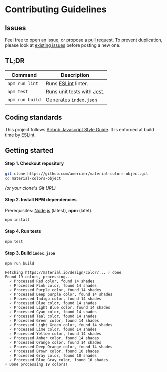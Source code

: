 Contributing Guidelines
=======================

Issues
------

Feel free to [open an issue](https://github.com/amercier/material-colors-object/issues/new),
or propose a [pull request](https://github.com/amercier/material-colors-object/pulls).
To prevent duplication, please look at [existing issues](https://github.com/amercier/material-colors-object/issues?q=is%3Aissue) before posting a new one.

TL;DR
-----

| Command         | Description |
|-----------------|-------------|
| `npm run lint`  | Runs [ESLint](https://eslint.org/) linter. |
| `npm test`      | Runs unit tests with [Jest](https://jestjs.io/). |
| `npm run build` | Generates `index.json` |

Coding standards
----------------

This project follows [Airbnb Javascript Style Guide](https://github.com/airbnb/javascript). It is enforced at build time by [ESLint](http://eslint.org/).

Getting started
---------------

#### Step 1. Checkout repository

```bash
git clone https://github.com/amercier/material-colors-object.git
cd material-colors-object
```

_(or your clone's Git URL)_

#### Step 2. Install NPM dependencies

Prerequisites: [Node.js](https://nodejs.org/) (latest), **npm** (latet).

```bash
npm install
```

#### Step 4. Run tests

```bash
npm test
```

#### Step 3. Build `index.json`

```bash
npm run build
```

```log
Fetching https://material.io/design/color/... ✓ done
Found 19 colors, processing...
  ✓ Processed Red color, found 14 shades
  ✓ Processed Pink color, found 14 shades
  ✓ Processed Purple color, found 14 shades
  ✓ Processed Deep purple color, found 14 shades
  ✓ Processed Indigo color, found 14 shades
  ✓ Processed Blue color, found 14 shades
  ✓ Processed Light Blue color, found 14 shades
  ✓ Processed Cyan color, found 14 shades
  ✓ Processed Teal color, found 14 shades
  ✓ Processed Green color, found 14 shades
  ✓ Processed Light Green color, found 14 shades
  ✓ Processed Lime color, found 14 shades
  ✓ Processed Yellow color, found 14 shades
  ✓ Processed Amber color, found 14 shades
  ✓ Processed Orange color, found 14 shades
  ✓ Processed Deep Orange color, found 14 shades
  ✓ Processed Brown color, found 10 shades
  ✓ Processed Gray color, found 10 shades
  ✓ Processed Blue Gray color, found 10 shades
✓ Done processing 19 colors!
```

